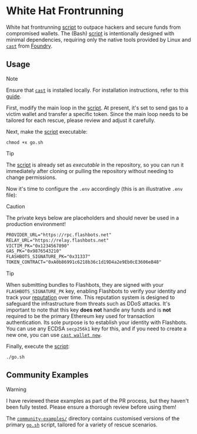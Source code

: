 # White Hat Frontrunning

White hat frontrunning [script](./go.sh) to outpace hackers and secure funds from compromised wallets. The (Bash) [script](./go.sh) is intentionally designed with minimal dependencies, requiring only the native tools provided by Linux and [`cast`](https://github.com/foundry-rs/foundry/tree/master/crates/cast) from [Foundry](https://github.com/foundry-rs/foundry).

## Usage

> [!NOTE]
> Ensure that [`cast`](https://github.com/foundry-rs/foundry/tree/master/crates/cast) is installed locally. For installation instructions, refer to this [guide](https://book.getfoundry.sh/getting-started/installation).

First, modify the main loop in the [script](./go.sh). At present, it's set to send gas to a victim wallet and transfer a specific token. Since the main loop needs to be tailored for each rescue, please review and adjust it carefully.

Next, make the [script](./go.sh) executable:

```console
chmod +x go.sh
```

> [!TIP]
> The [script](./go.sh) is already set as _executable_ in the repository, so you can run it immediately after cloning or pulling the repository without needing to change permissions.

Now it's time to configure the `.env` accordingly (this is an illustrative `.env` file):

> [!CAUTION]
> The private keys below are placeholders and should never be used in a production environment!

```txt
PROVIDER_URL="https://rpc.flashbots.net"
RELAY_URL="https://relay.flashbots.net"
VICTIM_PK="0x1234567890"
GAS_PK="0x9876543210"
FLASHBOTS_SIGNATURE_PK="0x31337"
TOKEN_CONTRACT="0xA0b86991c6218b36c1d19D4a2e9Eb0cE3606eB48"
```

> [!TIP]
> When submitting bundles to Flashbots, they are signed with your `FLASHBOTS_SIGNATURE_PK` key, enabling Flashbots to verify your identity and track your [reputation](https://docs.flashbots.net/flashbots-auction/advanced/reputation) over time. This reputation system is designed to safeguard the infrastructure from threats such as DDoS attacks. It's important to note that this key **does not** handle any funds and is **not** required to be the primary Ethereum key used for transaction authentication. Its sole purpose is to establish your identity with Flashbots. You can use any ECDSA `secp256k1` key for this, and if you need to create a new one, you can use [`cast wallet new`](https://book.getfoundry.sh/reference/cast/cast-wallet-new).

Finally, execute the [script](./go.sh):

```console
./go.sh
```

## Community Examples

> [!WARNING]
> I have reviewed these examples as part of the PR process, but they haven't been fully tested. Please ensure a thorough review before using them!

The [`community-examples/`](./community-examples/) directory contains customised versions of the primary [`go.sh`](./go.sh) script, tailored for a variety of rescue scenarios.
